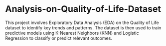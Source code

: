 # Analysis-on-Quality-of-Life-Dataset
This project involves Exploratory Data Analysis (EDA) on the Quality of Life dataset to identify key trends and patterns. The dataset is then used to train predictive models using K-Nearest Neighbors (KNN) and Logistic Regression to classify or predict relevant outcomes. 
